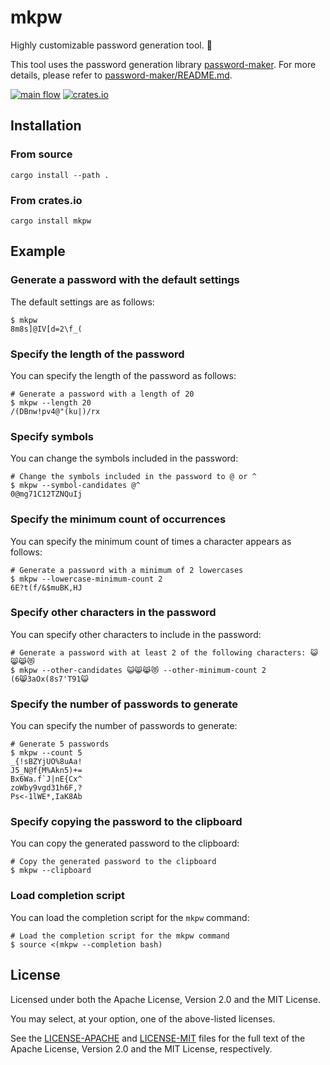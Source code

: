 # mkpw

Highly customizable password generation tool. 🔑

This tool uses the password generation library [password-maker](./password-maker). For more details, please refer to [password-maker/README.md](./password-maker/README.md).

[![main flow](https://github.com/yutotnh/mkpw/actions/workflows/main.yml/badge.svg)](https://github.com/yutotnh/mkpw/actions/workflows/main.yml)
[![crates.io](https://img.shields.io/crates/v/mkpw.svg)](https://crates.io/crates/mkpw)

## Installation

### From source

```console
cargo install --path .
```

### From crates.io

```console
cargo install mkpw
```

## Example

### Generate a password with the default settings

The default settings are as follows:

```console
$ mkpw
8m8s]@IV[d=2\f_(
```

### Specify the length of the password

You can specify the length of the password as follows:

```console
# Generate a password with a length of 20
$ mkpw --length 20
/(DBnw!pv4@"(ku|)/rx
```

### Specify symbols

You can change the symbols included in the password:

```console
# Change the symbols included in the password to @ or ^
$ mkpw --symbol-candidates @^
0@mg71C12TZNQuIj
```

### Specify the minimum count of occurrences

You can specify the minimum count of times a character appears as follows:

```console
# Generate a password with a minimum of 2 lowercases
$ mkpw --lowercase-minimum-count 2
6E?t(f/&$muBK,HJ
```

### Specify other characters in the password

You can specify other characters to include in the password:

```console
# Generate a password with at least 2 of the following characters: 😺😸😹😻
$ mkpw --other-candidates 😺😸😹😻 --other-minimum-count 2
(6😸3aOx(8s7'T91😺
```

### Specify the number of passwords to generate

You can specify the number of passwords to generate:

```console
# Generate 5 passwords
$ mkpw --count 5
_{!sBZYjUO%8uAa!
J5_N@f{M%Akn5)+=
Bx6Wa.f`J|nE{Cx^
zoWby9vgd31h6F,?
Ps<-1lWE*,IaK8Ab
```

### Specify copying the password to the clipboard

You can copy the generated password to the clipboard:

```console
# Copy the generated password to the clipboard
$ mkpw --clipboard
```

### Load completion script

You can load the completion script for the `mkpw` command:

```console
# Load the completion script for the mkpw command
$ source <(mkpw --completion bash)
```

## License

Licensed under both the Apache License, Version 2.0 and the MIT License.

You may select, at your option, one of the above-listed licenses.

See the [LICENSE-APACHE](./LICENSE-APACHE) and [LICENSE-MIT](./LICENSE-MIT) files for the full text of the Apache License, Version 2.0 and the MIT License, respectively.
